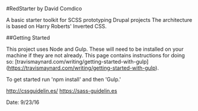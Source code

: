 #RedStarter by David Comdico

A basic starter toolkit for SCSS prototyping Drupal projects
The architecture is based on Harry Roberts' Inverted CSS.

##Getting Started

This project uses Node and Gulp. These will need to be installed on your machine if they are not already. This page contains instructions for doing so: [travismaynard.com/writing/getting-started-with-gulp] (https://travismaynard.com/writing/getting-started-with-gulp).

To get started run 'npm install' and then 'Gulp.'

http://cssguidelin.es/
https://sass-guidelin.es

Date:    9/23/16
